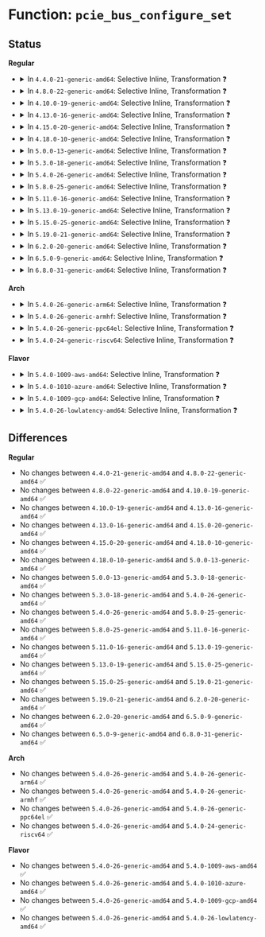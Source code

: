 # Function: <code>pcie_bus_configure_set</code>

## Status
<b>Regular</b>
<ul>
<li>
<details>
<summary>In <code>4.4.0-21-generic-amd64</code>: Selective Inline, Transformation ❓</summary>

```c
int pcie_bus_configure_set(struct pci_dev * dev, void * data)
```

```json
{
  "name": "pcie_bus_configure_set",
  "collision_type": "Unique Static",
  "inline_type": "Selective",
  "funcs": [
    {
      "addr": 18446744071583236608,
      "name": "pcie_bus_configure_set",
      "external": false,
      "loc": "drivers/pci/probe.c:1972",
      "file": "drivers/pci/probe.c",
      "inline": "not declared, inlined",
      "caller_inline": [
        "drivers/pci/probe.c:pcie_bus_configure_settings"
      ],
      "caller_func": [
        "drivers/pci/probe.c:pcie_bus_configure_settings"
      ]
    }
  ],
  "symbols": [
    {
      "addr": 18446744071583236608,
      "name": "pcie_bus_configure_set.part.35",
      "section": ".text",
      "bind": "STB_LOCAL",
      "size": 352
    },
    {
      "addr": 18446744071583236960,
      "name": "pcie_bus_configure_set",
      "section": ".text",
      "bind": "STB_LOCAL",
      "size": 36
    }
  ]
}
```
</details>
</li>
<li>
<details>
<summary>In <code>4.8.0-22-generic-amd64</code>: Selective Inline, Transformation ❓</summary>

```c
int pcie_bus_configure_set(struct pci_dev * dev, void * data)
```

```json
{
  "name": "pcie_bus_configure_set",
  "collision_type": "Unique Static",
  "inline_type": "Selective",
  "funcs": [
    {
      "addr": 18446744071583546208,
      "name": "pcie_bus_configure_set",
      "external": false,
      "loc": "drivers/pci/probe.c:2001",
      "file": "drivers/pci/probe.c",
      "inline": "not declared, inlined",
      "caller_inline": [
        "drivers/pci/probe.c:pcie_bus_configure_settings"
      ],
      "caller_func": [
        "drivers/pci/probe.c:pcie_bus_configure_settings"
      ]
    }
  ],
  "symbols": [
    {
      "addr": 18446744071583545696,
      "name": "pcie_bus_configure_set.part.36",
      "section": ".text",
      "bind": "STB_LOCAL",
      "size": 356
    },
    {
      "addr": 18446744071583546064,
      "name": "pcie_bus_configure_set",
      "section": ".text",
      "bind": "STB_LOCAL",
      "size": 36
    }
  ]
}
```
</details>
</li>
<li>
<details>
<summary>In <code>4.10.0-19-generic-amd64</code>: Selective Inline, Transformation ❓</summary>

```c
int pcie_bus_configure_set(struct pci_dev * dev, void * data)
```

```json
{
  "name": "pcie_bus_configure_set",
  "collision_type": "Unique Static",
  "inline_type": "Selective",
  "funcs": [
    {
      "addr": 18446744071583682672,
      "name": "pcie_bus_configure_set",
      "external": false,
      "loc": "drivers/pci/probe.c:2151",
      "file": "drivers/pci/probe.c",
      "inline": "not declared, inlined",
      "caller_inline": [
        "drivers/pci/probe.c:pcie_bus_configure_settings"
      ],
      "caller_func": [
        "drivers/pci/probe.c:pcie_bus_configure_settings"
      ]
    }
  ],
  "symbols": [
    {
      "addr": 18446744071583682160,
      "name": "pcie_bus_configure_set.part.38",
      "section": ".text",
      "bind": "STB_LOCAL",
      "size": 356
    },
    {
      "addr": 18446744071583682528,
      "name": "pcie_bus_configure_set",
      "section": ".text",
      "bind": "STB_LOCAL",
      "size": 36
    }
  ]
}
```
</details>
</li>
<li>
<details>
<summary>In <code>4.13.0-16-generic-amd64</code>: Selective Inline, Transformation ❓</summary>

```c
int pcie_bus_configure_set(struct pci_dev * dev, void * data)
```

```json
{
  "name": "pcie_bus_configure_set",
  "collision_type": "Unique Static",
  "inline_type": "Selective",
  "funcs": [
    {
      "addr": 18446744071583723376,
      "name": "pcie_bus_configure_set",
      "external": false,
      "loc": "drivers/pci/probe.c:2277",
      "file": "drivers/pci/probe.c",
      "inline": "not declared, inlined",
      "caller_inline": [
        "drivers/pci/probe.c:pcie_bus_configure_settings"
      ],
      "caller_func": [
        "drivers/pci/probe.c:pcie_bus_configure_settings"
      ]
    }
  ],
  "symbols": [
    {
      "addr": 18446744071583722864,
      "name": "pcie_bus_configure_set.part.32",
      "section": ".text",
      "bind": "STB_LOCAL",
      "size": 356
    },
    {
      "addr": 18446744071583723232,
      "name": "pcie_bus_configure_set",
      "section": ".text",
      "bind": "STB_LOCAL",
      "size": 36
    }
  ]
}
```
</details>
</li>
<li>
<details>
<summary>In <code>4.15.0-20-generic-amd64</code>: Selective Inline, Transformation ❓</summary>

```c
int pcie_bus_configure_set(struct pci_dev * dev, void * data)
```

```json
{
  "name": "pcie_bus_configure_set",
  "collision_type": "Unique Static",
  "inline_type": "Selective",
  "funcs": [
    {
      "addr": 18446744071583979712,
      "name": "pcie_bus_configure_set",
      "external": false,
      "loc": "drivers/pci/probe.c:2413",
      "file": "drivers/pci/probe.c",
      "inline": "not declared, inlined",
      "caller_inline": [
        "drivers/pci/probe.c:pcie_bus_configure_settings"
      ],
      "caller_func": [
        "drivers/pci/probe.c:pcie_bus_configure_settings"
      ]
    }
  ],
  "symbols": [
    {
      "addr": 18446744071583979200,
      "name": "pcie_bus_configure_set.part.33",
      "section": ".text",
      "bind": "STB_LOCAL",
      "size": 356
    },
    {
      "addr": 18446744071583979568,
      "name": "pcie_bus_configure_set",
      "section": ".text",
      "bind": "STB_LOCAL",
      "size": 36
    }
  ]
}
```
</details>
</li>
<li>
<details>
<summary>In <code>4.18.0-10-generic-amd64</code>: Selective Inline, Transformation ❓</summary>

```c
int pcie_bus_configure_set(struct pci_dev * dev, void * data)
```

```json
{
  "name": "pcie_bus_configure_set",
  "collision_type": "Unique Static",
  "inline_type": "Selective",
  "funcs": [
    {
      "addr": 18446744071584173483,
      "name": "pcie_bus_configure_set",
      "external": false,
      "loc": "drivers/pci/probe.c:2569",
      "file": "drivers/pci/probe.c",
      "inline": "not declared, inlined",
      "caller_inline": [
        "drivers/pci/probe.c:pcie_bus_configure_settings"
      ],
      "caller_func": [
        "drivers/pci/probe.c:pcie_bus_configure_settings"
      ]
    }
  ],
  "symbols": [
    {
      "addr": 18446744071584172880,
      "name": "pcie_bus_configure_set.part.35",
      "section": ".text",
      "bind": "STB_LOCAL",
      "size": 361
    },
    {
      "addr": 18446744071584173248,
      "name": "pcie_bus_configure_set",
      "section": ".text",
      "bind": "STB_LOCAL",
      "size": 36
    }
  ]
}
```
</details>
</li>
<li>
<details>
<summary>In <code>5.0.0-13-generic-amd64</code>: Selective Inline, Transformation ❓</summary>

```c
int pcie_bus_configure_set(struct pci_dev * dev, void * data)
```

```json
{
  "name": "pcie_bus_configure_set",
  "collision_type": "Unique Static",
  "inline_type": "Selective",
  "funcs": [
    {
      "addr": 18446744071584261323,
      "name": "pcie_bus_configure_set",
      "external": false,
      "loc": "drivers/pci/probe.c:2695",
      "file": "drivers/pci/probe.c",
      "inline": "not declared, inlined",
      "caller_inline": [
        "drivers/pci/probe.c:pcie_bus_configure_settings"
      ],
      "caller_func": [
        "drivers/pci/probe.c:pcie_bus_configure_settings"
      ]
    }
  ],
  "symbols": [
    {
      "addr": 18446744071584260720,
      "name": "pcie_bus_configure_set.part.34",
      "section": ".text",
      "bind": "STB_LOCAL",
      "size": 361
    },
    {
      "addr": 18446744071584261088,
      "name": "pcie_bus_configure_set",
      "section": ".text",
      "bind": "STB_LOCAL",
      "size": 36
    }
  ]
}
```
</details>
</li>
<li>
<details>
<summary>In <code>5.3.0-18-generic-amd64</code>: Selective Inline, Transformation ❓</summary>

```c
int pcie_bus_configure_set(struct pci_dev * dev, void * data)
```

```json
{
  "name": "pcie_bus_configure_set",
  "collision_type": "Unique Static",
  "inline_type": "Selective",
  "funcs": [
    {
      "addr": 18446744071584455670,
      "name": "pcie_bus_configure_set",
      "external": false,
      "loc": "drivers/pci/probe.c:2921",
      "file": "drivers/pci/probe.c",
      "inline": "not declared, inlined",
      "caller_inline": [
        "drivers/pci/probe.c:pcie_bus_configure_settings"
      ],
      "caller_func": [
        "drivers/pci/probe.c:pcie_bus_configure_settings"
      ]
    }
  ],
  "symbols": [
    {
      "addr": 18446744071584455120,
      "name": "pcie_bus_configure_set.part.0",
      "section": ".text",
      "bind": "STB_LOCAL",
      "size": 315
    },
    {
      "addr": 18446744071584466836,
      "name": "pcie_bus_configure_set.part.0.cold",
      "section": ".text",
      "bind": "STB_LOCAL",
      "size": 63
    },
    {
      "addr": 18446744071584455440,
      "name": "pcie_bus_configure_set",
      "section": ".text",
      "bind": "STB_LOCAL",
      "size": 36
    }
  ]
}
```
</details>
</li>
<li>
<details>
<summary>In <code>5.4.0-26-generic-amd64</code>: Selective Inline, Transformation ❓</summary>

```c
int pcie_bus_configure_set(struct pci_dev * dev, void * data)
```

```json
{
  "name": "pcie_bus_configure_set",
  "collision_type": "Unique Static",
  "inline_type": "Selective",
  "funcs": [
    {
      "addr": 18446744071584590950,
      "name": "pcie_bus_configure_set",
      "external": false,
      "loc": "drivers/pci/probe.c:2655",
      "file": "drivers/pci/probe.c",
      "inline": "not declared, inlined",
      "caller_inline": [
        "drivers/pci/probe.c:pcie_bus_configure_settings"
      ],
      "caller_func": [
        "drivers/pci/probe.c:pcie_bus_configure_settings"
      ]
    }
  ],
  "symbols": [
    {
      "addr": 18446744071584590400,
      "name": "pcie_bus_configure_set.part.0",
      "section": ".text",
      "bind": "STB_LOCAL",
      "size": 319
    },
    {
      "addr": 18446744071584602108,
      "name": "pcie_bus_configure_set.part.0.cold",
      "section": ".text",
      "bind": "STB_LOCAL",
      "size": 63
    },
    {
      "addr": 18446744071584590720,
      "name": "pcie_bus_configure_set",
      "section": ".text",
      "bind": "STB_LOCAL",
      "size": 36
    }
  ]
}
```
</details>
</li>
<li>
<details>
<summary>In <code>5.8.0-25-generic-amd64</code>: Selective Inline, Transformation ❓</summary>

```c
int pcie_bus_configure_set(struct pci_dev * dev, void * data)
```

```json
{
  "name": "pcie_bus_configure_set",
  "collision_type": "Unique Static",
  "inline_type": "Selective",
  "funcs": [
    {
      "addr": 18446744071585268518,
      "name": "pcie_bus_configure_set",
      "external": false,
      "loc": "drivers/pci/probe.c:2707",
      "file": "drivers/pci/probe.c",
      "inline": "not declared, inlined",
      "caller_inline": [
        "drivers/pci/probe.c:pcie_bus_configure_settings"
      ],
      "caller_func": [
        "drivers/pci/probe.c:pcie_bus_configure_settings"
      ]
    }
  ],
  "symbols": [
    {
      "addr": 18446744071585267184,
      "name": "pcie_bus_configure_set.part.0",
      "section": ".text",
      "bind": "STB_LOCAL",
      "size": 319
    },
    {
      "addr": 18446744071585280227,
      "name": "pcie_bus_configure_set.part.0.cold",
      "section": ".text",
      "bind": "STB_LOCAL",
      "size": 63
    },
    {
      "addr": 18446744071585267504,
      "name": "pcie_bus_configure_set",
      "section": ".text",
      "bind": "STB_LOCAL",
      "size": 36
    }
  ]
}
```
</details>
</li>
<li>
<details>
<summary>In <code>5.11.0-16-generic-amd64</code>: Selective Inline, Transformation ❓</summary>

```c
int pcie_bus_configure_set(struct pci_dev * dev, void * data)
```

```json
{
  "name": "pcie_bus_configure_set",
  "collision_type": "Unique Static",
  "inline_type": "Selective",
  "funcs": [
    {
      "addr": 18446744071585425846,
      "name": "pcie_bus_configure_set",
      "external": false,
      "loc": "drivers/pci/probe.c:2714",
      "file": "drivers/pci/probe.c",
      "inline": "not declared, inlined",
      "caller_inline": [
        "drivers/pci/probe.c:pcie_bus_configure_settings"
      ],
      "caller_func": [
        "drivers/pci/probe.c:pcie_bus_configure_settings"
      ]
    }
  ],
  "symbols": [
    {
      "addr": 18446744071585424704,
      "name": "pcie_bus_configure_set.part.0",
      "section": ".text",
      "bind": "STB_LOCAL",
      "size": 319
    },
    {
      "addr": 18446744071591391945,
      "name": "pcie_bus_configure_set.part.0.cold",
      "section": ".text",
      "bind": "STB_LOCAL",
      "size": 63
    },
    {
      "addr": 18446744071585425024,
      "name": "pcie_bus_configure_set",
      "section": ".text",
      "bind": "STB_LOCAL",
      "size": 36
    }
  ]
}
```
</details>
</li>
<li>
<details>
<summary>In <code>5.13.0-19-generic-amd64</code>: Selective Inline, Transformation ❓</summary>

```c
int pcie_bus_configure_set(struct pci_dev * dev, void * data)
```

```json
{
  "name": "pcie_bus_configure_set",
  "collision_type": "Unique Static",
  "inline_type": "Selective",
  "funcs": [
    {
      "addr": 18446744071585306326,
      "name": "pcie_bus_configure_set",
      "external": false,
      "loc": "drivers/pci/probe.c:2758",
      "file": "drivers/pci/probe.c",
      "inline": "not declared, inlined",
      "caller_inline": [
        "drivers/pci/probe.c:pcie_bus_configure_settings"
      ],
      "caller_func": [
        "drivers/pci/probe.c:pcie_bus_configure_settings"
      ]
    }
  ],
  "symbols": [
    {
      "addr": 18446744071585304912,
      "name": "pcie_bus_configure_set.part.0",
      "section": ".text",
      "bind": "STB_LOCAL",
      "size": 319
    },
    {
      "addr": 18446744071591333579,
      "name": "pcie_bus_configure_set.part.0.cold",
      "section": ".text",
      "bind": "STB_LOCAL",
      "size": 63
    },
    {
      "addr": 18446744071585305232,
      "name": "pcie_bus_configure_set",
      "section": ".text",
      "bind": "STB_LOCAL",
      "size": 36
    }
  ]
}
```
</details>
</li>
<li>
<details>
<summary>In <code>5.15.0-25-generic-amd64</code>: Selective Inline, Transformation ❓</summary>

```c
int pcie_bus_configure_set(struct pci_dev * dev, void * data)
```

```json
{
  "name": "pcie_bus_configure_set",
  "collision_type": "Unique Static",
  "inline_type": "Selective",
  "funcs": [
    {
      "addr": 18446744071585763495,
      "name": "pcie_bus_configure_set",
      "external": false,
      "loc": "drivers/pci/probe.c:2800",
      "file": "drivers/pci/probe.c",
      "inline": "not declared, inlined",
      "caller_inline": [
        "drivers/pci/probe.c:pcie_bus_configure_settings"
      ],
      "caller_func": [
        "drivers/pci/probe.c:pcie_bus_configure_settings"
      ]
    }
  ],
  "symbols": [
    {
      "addr": 18446744071585762048,
      "name": "pcie_bus_configure_set.part.0",
      "section": ".text",
      "bind": "STB_LOCAL",
      "size": 331
    },
    {
      "addr": 18446744071592358625,
      "name": "pcie_bus_configure_set.part.0.cold",
      "section": ".text",
      "bind": "STB_LOCAL",
      "size": 89
    },
    {
      "addr": 18446744071585762384,
      "name": "pcie_bus_configure_set",
      "section": ".text",
      "bind": "STB_LOCAL",
      "size": 36
    }
  ]
}
```
</details>
</li>
<li>
<details>
<summary>In <code>5.19.0-21-generic-amd64</code>: Selective Inline, Transformation ❓</summary>

```c
int pcie_bus_configure_set(struct pci_dev * dev, void * data)
```

```json
{
  "name": "pcie_bus_configure_set",
  "collision_type": "Unique Static",
  "inline_type": "Selective",
  "funcs": [
    {
      "addr": 18446744071586948514,
      "name": "pcie_bus_configure_set",
      "external": false,
      "loc": "drivers/pci/probe.c:2786",
      "file": "drivers/pci/probe.c",
      "inline": "not declared, inlined",
      "caller_inline": [
        "drivers/pci/probe.c:pcie_bus_configure_settings"
      ],
      "caller_func": [
        "drivers/pci/probe.c:pcie_bus_configure_settings"
      ]
    }
  ],
  "symbols": [
    {
      "addr": 18446744071586947088,
      "name": "pcie_bus_configure_set.part.0",
      "section": ".text",
      "bind": "STB_LOCAL",
      "size": 348
    },
    {
      "addr": 18446744071594221047,
      "name": "pcie_bus_configure_set.part.0.cold",
      "section": ".text",
      "bind": "STB_LOCAL",
      "size": 89
    },
    {
      "addr": 18446744071586947440,
      "name": "pcie_bus_configure_set",
      "section": ".text",
      "bind": "STB_LOCAL",
      "size": 52
    }
  ]
}
```
</details>
</li>
<li>
<details>
<summary>In <code>6.2.0-20-generic-amd64</code>: Selective Inline, Transformation ❓</summary>

```c
int pcie_bus_configure_set(struct pci_dev * dev, void * data)
```

```json
{
  "name": "pcie_bus_configure_set",
  "collision_type": "Unique Static",
  "inline_type": "Selective",
  "funcs": [
    {
      "addr": 18446744071588107590,
      "name": "pcie_bus_configure_set",
      "external": false,
      "loc": "drivers/pci/probe.c:2798",
      "file": "drivers/pci/probe.c",
      "inline": "not declared, inlined",
      "caller_inline": [
        "drivers/pci/probe.c:pcie_bus_configure_settings"
      ],
      "caller_func": [
        "drivers/pci/probe.c:pcie_bus_configure_settings"
      ]
    }
  ],
  "symbols": [
    {
      "addr": 18446744071588105936,
      "name": "pcie_bus_configure_set.part.0",
      "section": ".text",
      "bind": "STB_LOCAL",
      "size": 396
    },
    {
      "addr": 18446744071596207946,
      "name": "pcie_bus_configure_set.part.0.cold",
      "section": ".text",
      "bind": "STB_LOCAL",
      "size": 26
    },
    {
      "addr": 18446744071588106352,
      "name": "pcie_bus_configure_set",
      "section": ".text",
      "bind": "STB_LOCAL",
      "size": 52
    }
  ]
}
```
</details>
</li>
<li>
<details>
<summary>In <code>6.5.0-9-generic-amd64</code>: Selective Inline, Transformation ❓</summary>

```c
int pcie_bus_configure_set(struct pci_dev * dev, void * data)
```

```json
{
  "name": "pcie_bus_configure_set",
  "collision_type": "Unique Static",
  "inline_type": "Selective",
  "funcs": [
    {
      "addr": 18446744071588382630,
      "name": "pcie_bus_configure_set",
      "external": false,
      "loc": "drivers/pci/probe.c:2812",
      "file": "drivers/pci/probe.c",
      "inline": "not declared, inlined",
      "caller_inline": [
        "drivers/pci/probe.c:pcie_bus_configure_settings"
      ],
      "caller_func": [
        "drivers/pci/probe.c:pcie_bus_configure_settings"
      ]
    }
  ],
  "symbols": [
    {
      "addr": 18446744071588380544,
      "name": "pcie_bus_configure_set.part.0",
      "section": ".text",
      "bind": "STB_LOCAL",
      "size": 394
    },
    {
      "addr": 18446744071596733074,
      "name": "pcie_bus_configure_set.part.0.cold",
      "section": ".text",
      "bind": "STB_LOCAL",
      "size": 26
    },
    {
      "addr": 18446744071588380960,
      "name": "pcie_bus_configure_set",
      "section": ".text",
      "bind": "STB_LOCAL",
      "size": 52
    }
  ]
}
```
</details>
</li>
<li>
<details>
<summary>In <code>6.8.0-31-generic-amd64</code>: Selective Inline, Transformation ❓</summary>

```c
int pcie_bus_configure_set(struct pci_dev * dev, void * data)
```

```json
{
  "name": "pcie_bus_configure_set",
  "collision_type": "Unique Static",
  "inline_type": "Selective",
  "funcs": [
    {
      "addr": 18446744071588678918,
      "name": "pcie_bus_configure_set",
      "external": false,
      "loc": "drivers/pci/probe.c:2861",
      "file": "drivers/pci/probe.c",
      "inline": "not declared, inlined",
      "caller_inline": [
        "drivers/pci/probe.c:pcie_bus_configure_settings"
      ],
      "caller_func": [
        "drivers/pci/probe.c:pcie_bus_configure_settings"
      ]
    }
  ],
  "symbols": [
    {
      "addr": 18446744071588677008,
      "name": "pcie_bus_configure_set.part.0",
      "section": ".text",
      "bind": "STB_LOCAL",
      "size": 394
    },
    {
      "addr": 18446744071597641530,
      "name": "pcie_bus_configure_set.part.0.cold",
      "section": ".text",
      "bind": "STB_LOCAL",
      "size": 26
    },
    {
      "addr": 18446744071588677424,
      "name": "pcie_bus_configure_set",
      "section": ".text",
      "bind": "STB_LOCAL",
      "size": 52
    }
  ]
}
```
</details>
</li>
</ul>
<b>Arch</b>
<ul>
<li>
<details>
<summary>In <code>5.4.0-26-generic-arm64</code>: Selective Inline, Transformation ❓</summary>

```c
int pcie_bus_configure_set(struct pci_dev * dev, void * data)
```

```json
{
  "name": "pcie_bus_configure_set",
  "collision_type": "Unique Static",
  "inline_type": "Selective",
  "funcs": [
    {
      "addr": 18446603336496830320,
      "name": "pcie_bus_configure_set",
      "external": false,
      "loc": "drivers/pci/probe.c:2655",
      "file": "drivers/pci/probe.c",
      "inline": "not declared, inlined",
      "caller_inline": [
        "drivers/pci/probe.c:pcie_bus_configure_settings"
      ],
      "caller_func": [
        "drivers/pci/probe.c:pcie_bus_configure_settings"
      ]
    }
  ],
  "symbols": [
    {
      "addr": 18446603336496829624,
      "name": "pcie_bus_configure_set.part.0",
      "section": ".text",
      "bind": "STB_LOCAL",
      "size": 392
    },
    {
      "addr": 18446603336496830016,
      "name": "pcie_bus_configure_set",
      "section": ".text",
      "bind": "STB_LOCAL",
      "size": 84
    }
  ]
}
```
</details>
</li>
<li>
<details>
<summary>In <code>5.4.0-26-generic-armhf</code>: Selective Inline, Transformation ❓</summary>

```c
int pcie_bus_configure_set(struct pci_dev * dev, void * data)
```

```json
{
  "name": "pcie_bus_configure_set",
  "collision_type": "Unique Static",
  "inline_type": "Selective",
  "funcs": [
    {
      "addr": 3230110328,
      "name": "pcie_bus_configure_set",
      "external": false,
      "loc": "drivers/pci/probe.c:2655",
      "file": "drivers/pci/probe.c",
      "inline": "not declared, inlined",
      "caller_inline": [
        "drivers/pci/probe.c:pcie_bus_configure_settings"
      ],
      "caller_func": [
        "drivers/pci/probe.c:pcie_bus_configure_settings"
      ]
    }
  ],
  "symbols": [
    {
      "addr": 3230109648,
      "name": "pcie_bus_configure_set.part.0",
      "section": ".text",
      "bind": "STB_LOCAL",
      "size": 380
    },
    {
      "addr": 3230110028,
      "name": "pcie_bus_configure_set",
      "section": ".text",
      "bind": "STB_LOCAL",
      "size": 68
    }
  ]
}
```
</details>
</li>
<li>
<details>
<summary>In <code>5.4.0-26-generic-ppc64el</code>: Selective Inline, Transformation ❓</summary>

```c
int pcie_bus_configure_set(struct pci_dev * dev, void * data)
```

```json
{
  "name": "pcie_bus_configure_set",
  "collision_type": "Unique Static",
  "inline_type": "Selective",
  "funcs": [
    {
      "addr": 13835058055290903100,
      "name": "pcie_bus_configure_set",
      "external": false,
      "loc": "drivers/pci/probe.c:2655",
      "file": "drivers/pci/probe.c",
      "inline": "not declared, inlined",
      "caller_inline": [
        "drivers/pci/probe.c:pcie_bus_configure_settings"
      ],
      "caller_func": [
        "drivers/pci/probe.c:pcie_bus_configure_settings"
      ]
    }
  ],
  "symbols": [
    {
      "addr": 13835058055290902208,
      "name": "pcie_bus_configure_set.part.0",
      "section": ".text",
      "bind": "STB_LOCAL",
      "size": 516
    },
    {
      "addr": 13835058055290902736,
      "name": "pcie_bus_configure_set",
      "section": ".text",
      "bind": "STB_LOCAL",
      "size": 92
    }
  ]
}
```
</details>
</li>
<li>
<details>
<summary>In <code>5.4.0-24-generic-riscv64</code>: Selective Inline, Transformation ❓</summary>

```c
int pcie_bus_configure_set(struct pci_dev * dev, void * data)
```

```json
{
  "name": "pcie_bus_configure_set",
  "collision_type": "Unique Static",
  "inline_type": "Selective",
  "funcs": [
    {
      "addr": 18446743936275536284,
      "name": "pcie_bus_configure_set",
      "external": false,
      "loc": "drivers/pci/probe.c:2655",
      "file": "drivers/pci/probe.c",
      "inline": "not declared, inlined",
      "caller_inline": [
        "drivers/pci/probe.c:pcie_bus_configure_settings"
      ],
      "caller_func": [
        "drivers/pci/probe.c:pcie_bus_configure_settings"
      ]
    }
  ],
  "symbols": [
    {
      "addr": 18446743936275535776,
      "name": "pcie_bus_configure_set.part.0",
      "section": ".text",
      "bind": "STB_LOCAL",
      "size": 374
    },
    {
      "addr": 18446743936275536150,
      "name": "pcie_bus_configure_set",
      "section": ".text",
      "bind": "STB_LOCAL",
      "size": 74
    }
  ]
}
```
</details>
</li>
</ul>
<b>Flavor</b>
<ul>
<li>
<details>
<summary>In <code>5.4.0-1009-aws-amd64</code>: Selective Inline, Transformation ❓</summary>

```c
int pcie_bus_configure_set(struct pci_dev * dev, void * data)
```

```json
{
  "name": "pcie_bus_configure_set",
  "collision_type": "Unique Static",
  "inline_type": "Selective",
  "funcs": [
    {
      "addr": 18446744071584543110,
      "name": "pcie_bus_configure_set",
      "external": false,
      "loc": "drivers/pci/probe.c:2655",
      "file": "drivers/pci/probe.c",
      "inline": "not declared, inlined",
      "caller_inline": [
        "drivers/pci/probe.c:pcie_bus_configure_settings"
      ],
      "caller_func": [
        "drivers/pci/probe.c:pcie_bus_configure_settings"
      ]
    }
  ],
  "symbols": [
    {
      "addr": 18446744071584542560,
      "name": "pcie_bus_configure_set.part.0",
      "section": ".text",
      "bind": "STB_LOCAL",
      "size": 319
    },
    {
      "addr": 18446744071584554268,
      "name": "pcie_bus_configure_set.part.0.cold",
      "section": ".text",
      "bind": "STB_LOCAL",
      "size": 63
    },
    {
      "addr": 18446744071584542880,
      "name": "pcie_bus_configure_set",
      "section": ".text",
      "bind": "STB_LOCAL",
      "size": 36
    }
  ]
}
```
</details>
</li>
<li>
<details>
<summary>In <code>5.4.0-1010-azure-amd64</code>: Selective Inline, Transformation ❓</summary>

```c
int pcie_bus_configure_set(struct pci_dev * dev, void * data)
```

```json
{
  "name": "pcie_bus_configure_set",
  "collision_type": "Unique Static",
  "inline_type": "Selective",
  "funcs": [
    {
      "addr": 18446744071584471270,
      "name": "pcie_bus_configure_set",
      "external": false,
      "loc": "drivers/pci/probe.c:2655",
      "file": "drivers/pci/probe.c",
      "inline": "not declared, inlined",
      "caller_inline": [
        "drivers/pci/probe.c:pcie_bus_configure_settings"
      ],
      "caller_func": [
        "drivers/pci/probe.c:pcie_bus_configure_settings"
      ]
    }
  ],
  "symbols": [
    {
      "addr": 18446744071584470720,
      "name": "pcie_bus_configure_set.part.0",
      "section": ".text",
      "bind": "STB_LOCAL",
      "size": 319
    },
    {
      "addr": 18446744071584482428,
      "name": "pcie_bus_configure_set.part.0.cold",
      "section": ".text",
      "bind": "STB_LOCAL",
      "size": 63
    },
    {
      "addr": 18446744071584471040,
      "name": "pcie_bus_configure_set",
      "section": ".text",
      "bind": "STB_LOCAL",
      "size": 36
    }
  ]
}
```
</details>
</li>
<li>
<details>
<summary>In <code>5.4.0-1009-gcp-amd64</code>: Selective Inline, Transformation ❓</summary>

```c
int pcie_bus_configure_set(struct pci_dev * dev, void * data)
```

```json
{
  "name": "pcie_bus_configure_set",
  "collision_type": "Unique Static",
  "inline_type": "Selective",
  "funcs": [
    {
      "addr": 18446744071584541110,
      "name": "pcie_bus_configure_set",
      "external": false,
      "loc": "drivers/pci/probe.c:2655",
      "file": "drivers/pci/probe.c",
      "inline": "not declared, inlined",
      "caller_inline": [
        "drivers/pci/probe.c:pcie_bus_configure_settings"
      ],
      "caller_func": [
        "drivers/pci/probe.c:pcie_bus_configure_settings"
      ]
    }
  ],
  "symbols": [
    {
      "addr": 18446744071584540560,
      "name": "pcie_bus_configure_set.part.0",
      "section": ".text",
      "bind": "STB_LOCAL",
      "size": 319
    },
    {
      "addr": 18446744071584552268,
      "name": "pcie_bus_configure_set.part.0.cold",
      "section": ".text",
      "bind": "STB_LOCAL",
      "size": 63
    },
    {
      "addr": 18446744071584540880,
      "name": "pcie_bus_configure_set",
      "section": ".text",
      "bind": "STB_LOCAL",
      "size": 36
    }
  ]
}
```
</details>
</li>
<li>
<details>
<summary>In <code>5.4.0-26-lowlatency-amd64</code>: Selective Inline, Transformation ❓</summary>

```c
int pcie_bus_configure_set(struct pci_dev * dev, void * data)
```

```json
{
  "name": "pcie_bus_configure_set",
  "collision_type": "Unique Static",
  "inline_type": "Selective",
  "funcs": [
    {
      "addr": 18446744071584648854,
      "name": "pcie_bus_configure_set",
      "external": false,
      "loc": "drivers/pci/probe.c:2655",
      "file": "drivers/pci/probe.c",
      "inline": "not declared, inlined",
      "caller_inline": [
        "drivers/pci/probe.c:pcie_bus_configure_settings"
      ],
      "caller_func": [
        "drivers/pci/probe.c:pcie_bus_configure_settings"
      ]
    }
  ],
  "symbols": [
    {
      "addr": 18446744071584648304,
      "name": "pcie_bus_configure_set.part.0",
      "section": ".text",
      "bind": "STB_LOCAL",
      "size": 319
    },
    {
      "addr": 18446744071584660012,
      "name": "pcie_bus_configure_set.part.0.cold",
      "section": ".text",
      "bind": "STB_LOCAL",
      "size": 63
    },
    {
      "addr": 18446744071584648624,
      "name": "pcie_bus_configure_set",
      "section": ".text",
      "bind": "STB_LOCAL",
      "size": 36
    }
  ]
}
```
</details>
</li>
</ul>

## Differences
<b>Regular</b>
<ul>
<li>
No changes between <code>4.4.0-21-generic-amd64</code> and <code>4.8.0-22-generic-amd64</code> ✅
</li>
<li>
No changes between <code>4.8.0-22-generic-amd64</code> and <code>4.10.0-19-generic-amd64</code> ✅
</li>
<li>
No changes between <code>4.10.0-19-generic-amd64</code> and <code>4.13.0-16-generic-amd64</code> ✅
</li>
<li>
No changes between <code>4.13.0-16-generic-amd64</code> and <code>4.15.0-20-generic-amd64</code> ✅
</li>
<li>
No changes between <code>4.15.0-20-generic-amd64</code> and <code>4.18.0-10-generic-amd64</code> ✅
</li>
<li>
No changes between <code>4.18.0-10-generic-amd64</code> and <code>5.0.0-13-generic-amd64</code> ✅
</li>
<li>
No changes between <code>5.0.0-13-generic-amd64</code> and <code>5.3.0-18-generic-amd64</code> ✅
</li>
<li>
No changes between <code>5.3.0-18-generic-amd64</code> and <code>5.4.0-26-generic-amd64</code> ✅
</li>
<li>
No changes between <code>5.4.0-26-generic-amd64</code> and <code>5.8.0-25-generic-amd64</code> ✅
</li>
<li>
No changes between <code>5.8.0-25-generic-amd64</code> and <code>5.11.0-16-generic-amd64</code> ✅
</li>
<li>
No changes between <code>5.11.0-16-generic-amd64</code> and <code>5.13.0-19-generic-amd64</code> ✅
</li>
<li>
No changes between <code>5.13.0-19-generic-amd64</code> and <code>5.15.0-25-generic-amd64</code> ✅
</li>
<li>
No changes between <code>5.15.0-25-generic-amd64</code> and <code>5.19.0-21-generic-amd64</code> ✅
</li>
<li>
No changes between <code>5.19.0-21-generic-amd64</code> and <code>6.2.0-20-generic-amd64</code> ✅
</li>
<li>
No changes between <code>6.2.0-20-generic-amd64</code> and <code>6.5.0-9-generic-amd64</code> ✅
</li>
<li>
No changes between <code>6.5.0-9-generic-amd64</code> and <code>6.8.0-31-generic-amd64</code> ✅
</li>
</ul>
<b>Arch</b>
<ul>
<li>
No changes between <code>5.4.0-26-generic-amd64</code> and <code>5.4.0-26-generic-arm64</code> ✅
</li>
<li>
No changes between <code>5.4.0-26-generic-amd64</code> and <code>5.4.0-26-generic-armhf</code> ✅
</li>
<li>
No changes between <code>5.4.0-26-generic-amd64</code> and <code>5.4.0-26-generic-ppc64el</code> ✅
</li>
<li>
No changes between <code>5.4.0-26-generic-amd64</code> and <code>5.4.0-24-generic-riscv64</code> ✅
</li>
</ul>
<b>Flavor</b>
<ul>
<li>
No changes between <code>5.4.0-26-generic-amd64</code> and <code>5.4.0-1009-aws-amd64</code> ✅
</li>
<li>
No changes between <code>5.4.0-26-generic-amd64</code> and <code>5.4.0-1010-azure-amd64</code> ✅
</li>
<li>
No changes between <code>5.4.0-26-generic-amd64</code> and <code>5.4.0-1009-gcp-amd64</code> ✅
</li>
<li>
No changes between <code>5.4.0-26-generic-amd64</code> and <code>5.4.0-26-lowlatency-amd64</code> ✅
</li>
</ul>
